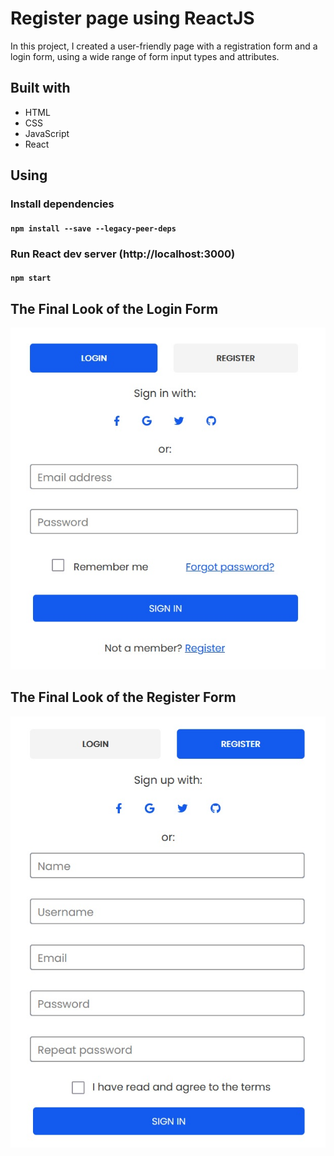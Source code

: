 # Register page using ReactJS

In this project, I created a user-friendly page with a registration form and a login form, using a wide range of form input types and attributes.

## Built with
* HTML
* CSS
* JavaScript
* React

## Using

### Install dependencies

#### `npm install --save --legacy-peer-deps`

### Run React dev server (http://localhost:3000)

#### `npm start`

## The Final Look of the Login Form
![FinalLooklogin](docs/FinalLooklogin.jpg)

## The Final Look of the Register Form
![FinalLookRegister](docs/FinalLookRegister.jpg)